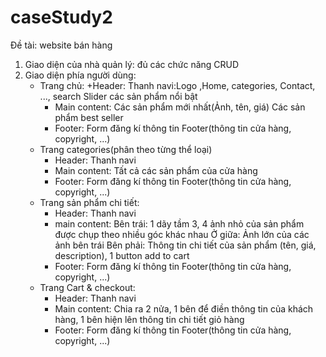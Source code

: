 # caseStudy2

Đề tài: website bán hàng 

1. Giao diện của nhà quản lý: đủ các chức năng CRUD
2. Giao diện phía người dùng:
	- Trang chủ: 
		+Header: 
			Thanh navi:Logo ,Home, categories, Contact, ..., search
			Slider các sản phẩm nổi bật
		+ Main content:
			Các sản phẩm mới nhất(Ảnh, tên, giá)
			Các sản phẩm best seller
		+ Footer:
			Form đăng kí thông tin
			Footer(thông tin cửa hàng, copyright, ...) 
	- Trang categories(phân theo từng thể loại)
		+ Header: 
			Thanh navi
		+ Main content:
			Tất cả các sản phẩm của cửa hàng
		+ Footer:
			Form đăng kí thông tin
			Footer(thông tin cửa hàng, copyright, ...) 
	- Trang sản phẩm chi tiết:
		+ Header: 
			Thanh navi
		+ main content:
			Bên trái: 1 dãy tầm 3, 4 ảnh nhỏ của sản phẩm được chụp theo nhiều góc khác nhau
			Ở giữa: Ảnh lớn của các ảnh bên trái
			Bên phải: Thông tin chi tiết của sản phẩm (tên, giá, description), 1 button add to cart
		+ Footer:
			Form đăng kí thông tin
			Footer(thông tin cửa hàng, copyright, ...)
	- Trang Cart & checkout:
		+ Header: 
			Thanh navi
		+ Main content:
			Chia ra 2 nửa, 1 bên để điền thông tin của khách hàng, 1 bên hiện lên thông tin chi tiết giỏ hàng
		 + Footer:
			Form đăng kí thông tin
			Footer(thông tin cửa hàng, copyright, ...)		
		
		
		
	
	